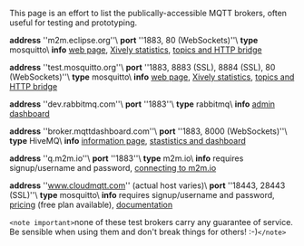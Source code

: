 This page is an effort to list the publically-accessible MQTT brokers, often useful for testing and prototyping.


**address** ''m2m.eclipse.org''\\ 
**port** ''1883, 80 (WebSockets)''\\ 
**type** mosquitto\\ 
**info** [web page](http://m2m.eclipse.org/sandbox.html), [Xively statistics](https///xively.com/feeds/59871), [topics and HTTP bridge](http://eclipse.mqttbridge.com)


**address** ''test.mosquitto.org''\\ 
**port** ''1883, 8883 (SSL), 8884 (SSL), 80 (WebSockets)''\\ 
**type** mosquitto\\ 
**info** [web page](http://test.mosquitto.org), [Xively statistics](https///xively.com/feeds/43810), [topics and HTTP bridge](http://test-mosquitto.heroku.com)


**address** ''dev.rabbitmq.com''\\ 
**port** ''1883''\\ 
**type** rabbitmq\\ 
**info** [admin dashboard](http://dev.rabbitmq.com)


**address** ''broker.mqttdashboard.com''\\ 
**port** ''1883, 8000 (WebSockets)''\\ 
**type** HiveMQ\\ 
**info** [information page](http://www.mqtt-dashboard.com/info/broker), [stastistics and dashboard](http://www.mqtt-dashboard.com/dashboard)


**address** ''q.m2m.io''\\ 
**port** ''1883''\\ 
**type** m2m.io\\ 
**info** requires signup/username and password, [connecting to m2m.io](http://help.m2m.io/entries/21577233-connecting-to-m2m-io)

**address** ''www.cloudmqtt.com'' (actual host varies)\\
**port** ''18443, 28443 (SSL)''\\
**type** mosquitto\\ 
**info** requires signup/username and password, [pricing](http://www.cloudmqtt.com/plans.html) (free plan available), [documentation](http://www.cloudmqtt.com/docs.html)

`<note important>`none of these test brokers carry any guarantee of service. Be sensible when using them and don't break things for others! :-)`</note>`


